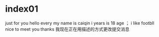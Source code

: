 # index01
just for you
hello every my name is caiqin i years is 18 age ； i like footbll nice to meet you thanks
 我现在正在用描述的方式更改提交消息
